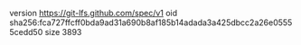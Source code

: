 version https://git-lfs.github.com/spec/v1
oid sha256:fca727ffcff0bda9ad31a690b8af185b14adada3a425dbcc2a26e05555cedd50
size 3893
